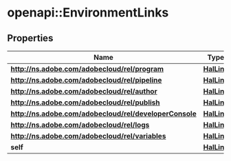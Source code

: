 # openapi::EnvironmentLinks

## Properties
Name | Type | Description | Notes
------------ | ------------- | ------------- | -------------
**http://ns.adobe.com/adobecloud/rel/program** | [**HalLink**](HalLink.md) |  | [optional] 
**http://ns.adobe.com/adobecloud/rel/pipeline** | [**HalLink**](HalLink.md) |  | [optional] 
**http://ns.adobe.com/adobecloud/rel/author** | [**HalLink**](HalLink.md) |  | [optional] 
**http://ns.adobe.com/adobecloud/rel/publish** | [**HalLink**](HalLink.md) |  | [optional] 
**http://ns.adobe.com/adobecloud/rel/developerConsole** | [**HalLink**](HalLink.md) |  | [optional] 
**http://ns.adobe.com/adobecloud/rel/logs** | [**HalLink**](HalLink.md) |  | [optional] 
**http://ns.adobe.com/adobecloud/rel/variables** | [**HalLink**](HalLink.md) |  | [optional] 
**self** | [**HalLink**](HalLink.md) |  | [optional] 


